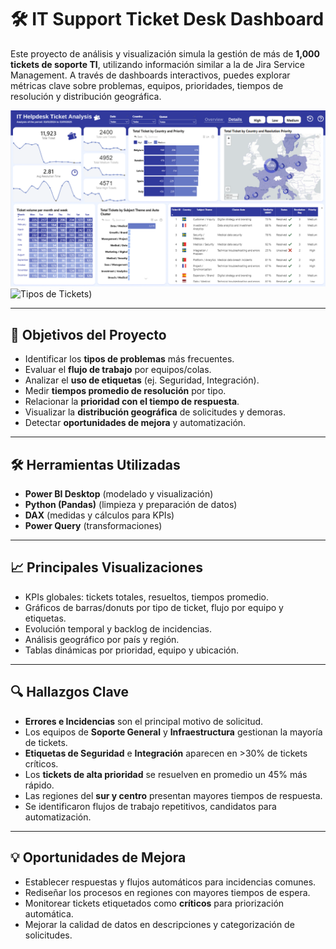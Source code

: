 # 🛠️ IT Support Ticket Desk Dashboard

Este proyecto de análisis y visualización simula la gestión de más de **1,000 tickets de soporte TI**, utilizando información similar a la de Jira Service Management. A través de dashboards interactivos, puedes explorar métricas clave sobre problemas, equipos, prioridades, tiempos de resolución y distribución geográfica.

![Vista General del Dashboard](https://github.com/Maura-Galindo/IT-Support-Ticket-Desk-Dashboard/blob/dd4f142f7be5998b5420bef544474a07c15c97b9/Img_2..png)
![Tipos de Tickets]([https://github.com/Maura-Galindo/IT-Support-Ticket-Desk-Dashboard/blob/dd4f142f7be5998b5420bef544474a07c15c97b9/img_general.png))

---

## 🎯 Objetivos del Proyecto

- Identificar los **tipos de problemas** más frecuentes.
- Evaluar el **flujo de trabajo** por equipos/colas.
- Analizar el **uso de etiquetas** (ej. Seguridad, Integración).
- Medir **tiempos promedio de resolución** por tipo.
- Relacionar la **prioridad con el tiempo de respuesta**.
- Visualizar la **distribución geográfica** de solicitudes y demoras.
- Detectar **oportunidades de mejora** y automatización.

---


## 🛠️ Herramientas Utilizadas

- **Power BI Desktop** (modelado y visualización)
- **Python (Pandas)** (limpieza y preparación de datos)
- **DAX** (medidas y cálculos para KPIs)
- **Power Query** (transformaciones)

---

## 📈 Principales Visualizaciones

- KPIs globales: tickets totales, resueltos, tiempos promedio.
- Gráficos de barras/donuts por tipo de ticket, flujo por equipo y etiquetas.
- Evolución temporal y backlog de incidencias.
- Análisis geográfico por país y región.
- Tablas dinámicas por prioridad, equipo y ubicación.

---

## 🔍 Hallazgos Clave

- **Errores e Incidencias** son el principal motivo de solicitud.
- Los equipos de **Soporte General** y **Infraestructura** gestionan la mayoría de tickets.
- **Etiquetas de Seguridad** e **Integración** aparecen en >30% de tickets críticos.
- Los **tickets de alta prioridad** se resuelven en promedio un 45% más rápido.
- Las regiones del **sur y centro** presentan mayores tiempos de respuesta.
- Se identificaron flujos de trabajo repetitivos, candidatos para automatización.

---

## 💡 Oportunidades de Mejora

- Establecer respuestas y flujos automáticos para incidencias comunes.
- Rediseñar los procesos en regiones con mayores tiempos de espera.
- Monitorear tickets etiquetados como **críticos** para priorización automática.
- Mejorar la calidad de datos en descripciones y categorización de solicitudes.

